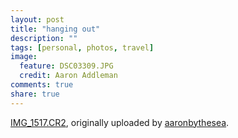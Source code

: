 ```yaml
---
layout: post
title: "hanging out"
description: ""
tags: [personal, photos, travel]
image:
  feature: DSC03309.JPG
  credit: Aaron Addleman
comments: true
share: true
---
```



<div class="flickr-frame">
<a href="http://www.flickr.com/photos/ocyrus/2474882743/" title="photo sharing"><img src="http://farm4.static.flickr.com/3058/2474882743_a099f36158.jpg" class="flickr-photo" alt=""></a>
<br><span class="flickr-caption"><a href="http://www.flickr.com/photos/ocyrus/2474882743/">IMG_1517.CR2</a>, originally uploaded by <a href="http://www.flickr.com/people/ocyrus/">aaronbythesea</a>.</span>
</div>
<p class="flickr-yourcomment">
</p>
